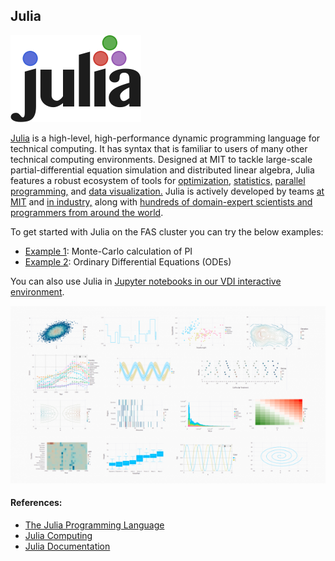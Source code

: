## Julia

![Julia Logo](Images/julia-logo.png)

[Julia](https://en.wikipedia.org/wiki/Julia_(programming_language)) is a high-level, high-performance dynamic programming language for technical computing. It has syntax that is familiar to users of many other technical computing environments. Designed at MIT to tackle large-scale partial-differential equation simulation and distributed linear algebra, Julia features a robust ecosystem of tools for
[optimization,](https://www.juliaopt.org/)
[statistics,](https://juliastats.github.io/)
[parallel programming,](https://julia.mit.edu/#parallel) and 
[data visualization.](https://juliaplots.github.io/)
Julia is actively developed by teams
[at MIT](https://julia.mit.edu/) and 
[in industry,](https://juliacomputing.com/) along with 
[hundreds of domain-expert scientists and programmers from around the world](https://github.com/JuliaLang/julia/graphs/contributors).

To get started with Julia on the FAS cluster you can try the below examples:

* [Example 1](Example1): Monte-Carlo calculation of PI
* [Example 2](Example2): Ordinary Differential Equations (ODEs)

You can also use Julia in [Jupyter notebooks in our VDI interactive environment](Notebook.md).

![Gadfly Demo](Images/gadfly-demo.png)

#### References:

* [The Julia Programming Language](https://julialang.org/)
* [Julia Computing](https://juliacomputing.com/)
* [Julia Documentation](https://docs.julialang.org/en/v1/)


